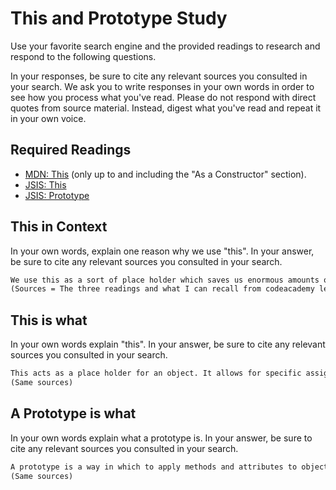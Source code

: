 # This and Prototype Study

Use your favorite search engine and the provided readings to research and
respond to the following questions.

In your responses, be sure to cite any relevant sources you consulted in your
search. We ask you to write responses in your own words in order to see how you
process what you've read. Please do not respond with direct quotes from source
material. Instead, digest what you've read and repeat it in your own voice.

## Required Readings

-   [MDN: This](https://developer.mozilla.org/en-US/docs/Web/JavaScript/Reference/Operators/this)
(only up to and including the "As a Constructor" section).
-   [JSIS: This](http://javascriptissexy.com/understand-javascripts-this-with-clarity-and-master-it/)
-   [JSIS: Prototype](http://javascriptissexy.com/javascript-prototype-in-plain-detailed-language/)

## This in Context

In your own words, explain one reason why we use "this". In your answer, be
sure to cite any relevant sources you consulted in your search.

```md
We use this as a sort of place holder which saves us enormous amounts of time and allows for things such as inheritence and object construction. It makes for less, more percise code.
(Sources = The three readings and what I can recall from codeacademy lessons.)

```

## This is what

In your own words explain "this".  In your answer, be
sure to cite any relevant sources you consulted in your search.

```md
This acts as a place holder for an object. It allows for specific assignment of different attributes and helps facilitate things such as inheritence.
(Same sources)
```

## A Prototype is what

In your own words explain what a prototype is.  In your answer, be
sure to cite any relevant sources you consulted in your search.

```md
A prototype is a way in which to apply methods and attributes to object constructors higher in the constructor chain. It allows for altering the way inheritence works with each invokation of .prototype and allows for the creation of custom methods.
(Same sources)
```

